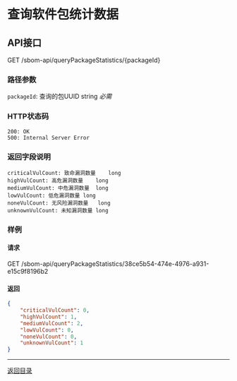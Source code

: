 <!--
project: "SBOM Service"
title: 查询软件包统计数据
date: 2022-09-24
maintainer: huanceng
comment: ""
-->

# 查询软件包统计数据

## API接口
GET /sbom-api/queryPackageStatistics/{packageId}

### 路径参数
`packageId`: 查询的包UUID    string      *必需*

### HTTP状态码
```text
200: OK
500: Internal Server Error
```

### 返回字段说明
```text
criticalVulCount: 致命漏洞数量    long
highVulCount: 高危漏洞数量    long
mediumVulCount: 中危漏洞数量  long
lowVulCount: 低危漏洞数量 long
noneVulCount: 无风险漏洞数量   long
unknownVulCount: 未知漏洞数量 long
```

### 样例
#### 请求
GET /sbom-api/queryPackageStatistics/38ce5b54-474e-4976-a931-e15c9f8196b2

#### 返回
```json
{
    "criticalVulCount": 0,
    "highVulCount": 1,
    "mediumVulCount": 2,
    "lowVulCount": 0,
    "noneVulCount": 0,
    "unknownVulCount": 1
}
```

---

[返回目录](../../README.md)
